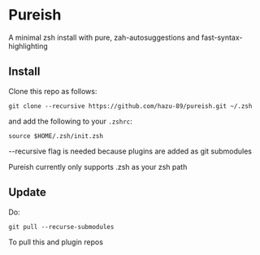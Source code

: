 # Pureish

A minimal zsh install with pure, zah-autosuggestions and fast-syntax-highlighting

## Install

Clone this repo as follows:

```
git clone --recursive https://github.com/hazu-89/pureish.git ~/.zsh
```

and add the following to your `.zshrc`:

```
source $HOME/.zsh/init.zsh
```

--recursive flag is needed because plugins are added as git submodules

Pureish currently only supports .zsh as your zsh path

## Update

Do:
```
git pull --recurse-submodules
```

To pull this and plugin repos
